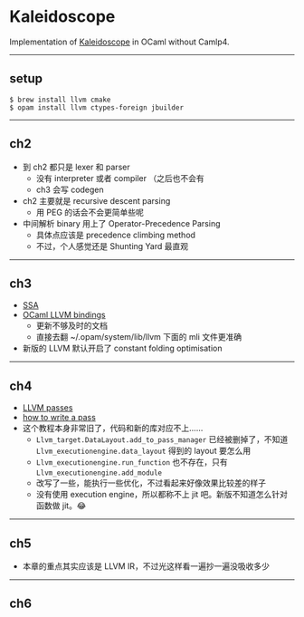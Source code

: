 # Kaleidoscope

Implementation of [Kaleidoscope](http://llvm.org/docs/tutorial/OCamlLangImpl1.html) in OCaml without Camlp4.

---

## setup

```
$ brew install llvm cmake
$ opam install llvm ctypes-foreign jbuilder
```

---

## ch2

- 到 ch2 都只是 lexer 和 parser
    - 没有 interpreter 或者 compiler （之后也不会有
    - ch3 会写 codegen
- ch2 主要就是 recursive descent parsing
    - 用 PEG 的话会不会更简单些呢
- 中间解析 binary 用上了 Operator-Precedence Parsing
    - 具体点应该是 precedence climbing method
    - 不过，个人感觉还是 Shunting Yard 最直观

---

## ch3

- [SSA](https://en.wikipedia.org/wiki/Static_single_assignment_form)
- [OCaml LLVM bindings](https://llvm.moe/)
    - 更新不够及时的文档
    - 直接去翻 ~/.opam/system/lib/llvm 下面的 mli 文件更准确
- 新版的 LLVM 默认开启了 constant folding optimisation

---

## ch4

- [LLVM passes](http://llvm.org/docs/Passes.html)
- [how to write a pass](http://llvm.org/docs/WritingAnLLVMPass.html)
- 这个教程本身非常旧了，代码和新的库对应不上……
    - `Llvm_target.DataLayout.add_to_pass_manager` 已经被删掉了，不知道 `Llvm_executionengine.data_layout` 得到的 layout 要怎么用
    - `Llvm_executionengine.run_function` 也不存在，只有 `Llvm_executionengine.add_module`
    - 改写了一些，能执行一些优化，不过看起来好像效果比较差的样子
    - 没有使用 execution engine，所以都称不上 jit 吧。新版不知道怎么针对函数做 jit。😂

---

## ch5

- 本章的重点其实应该是 LLVM IR，不过光这样看一遍抄一遍没吸收多少

---

## ch6


